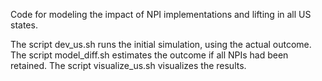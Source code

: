 Code for modeling the impact of NPI implementations and lifting
in all US states.

The script dev_us.sh runs the initial simulation, using the actual outcome.
The script model_diff.sh estimates the outcome if all NPIs had been retained.
The script visualize_us.sh visualizes the results.
